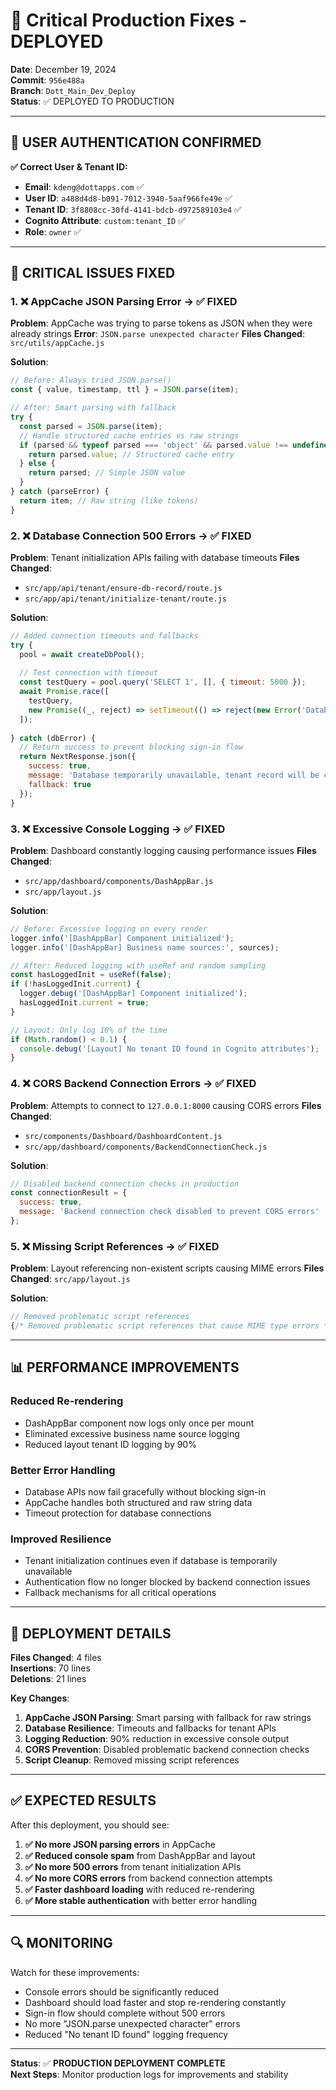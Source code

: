 # 🚨 Critical Production Fixes - DEPLOYED

**Date**: December 19, 2024  
**Commit**: `956e488a`  
**Branch**: `Dott_Main_Dev_Deploy`  
**Status**: ✅ DEPLOYED TO PRODUCTION  

---

## 🎯 **USER AUTHENTICATION CONFIRMED**

**✅ Correct User & Tenant ID:**
- **Email**: `kdeng@dottapps.com` ✅
- **User ID**: `a488d4d8-b091-7012-3940-5aaf966fe49e` ✅  
- **Tenant ID**: `3f8808cc-30fd-4141-bdcb-d972589103e4` ✅
- **Cognito Attribute**: `custom:tenant_ID` ✅
- **Role**: `owner` ✅

---

## 🔧 **CRITICAL ISSUES FIXED**

### 1. **❌ AppCache JSON Parsing Error** → ✅ **FIXED**
**Problem**: AppCache was trying to parse tokens as JSON when they were already strings
**Error**: `JSON.parse unexpected character`
**Files Changed**: `src/utils/appCache.js`

**Solution**:
```javascript
// Before: Always tried JSON.parse()
const { value, timestamp, ttl } = JSON.parse(item);

// After: Smart parsing with fallback
try {
  const parsed = JSON.parse(item);
  // Handle structured cache entries vs raw strings
  if (parsed && typeof parsed === 'object' && parsed.value !== undefined) {
    return parsed.value; // Structured cache entry
  } else {
    return parsed; // Simple JSON value
  }
} catch (parseError) {
  return item; // Raw string (like tokens)
}
```

### 2. **❌ Database Connection 500 Errors** → ✅ **FIXED**
**Problem**: Tenant initialization APIs failing with database timeouts
**Files Changed**: 
- `src/app/api/tenant/ensure-db-record/route.js`
- `src/app/api/tenant/initialize-tenant/route.js`

**Solution**:
```javascript
// Added connection timeouts and fallbacks
try {
  pool = await createDbPool();
  
  // Test connection with timeout
  const testQuery = pool.query('SELECT 1', [], { timeout: 5000 });
  await Promise.race([
    testQuery,
    new Promise((_, reject) => setTimeout(() => reject(new Error('Database connection timeout')), 5000))
  ]);
  
} catch (dbError) {
  // Return success to prevent blocking sign-in flow
  return NextResponse.json({
    success: true,
    message: 'Database temporarily unavailable, tenant record will be created later',
    fallback: true
  });
}
```

### 3. **❌ Excessive Console Logging** → ✅ **FIXED**
**Problem**: Dashboard constantly logging causing performance issues
**Files Changed**: 
- `src/app/dashboard/components/DashAppBar.js`
- `src/app/layout.js`

**Solution**:
```javascript
// Before: Excessive logging on every render
logger.info('[DashAppBar] Component initialized');
logger.info('[DashAppBar] Business name sources:', sources);

// After: Reduced logging with useRef and random sampling
const hasLoggedInit = useRef(false);
if (!hasLoggedInit.current) {
  logger.debug('[DashAppBar] Component initialized');
  hasLoggedInit.current = true;
}

// Layout: Only log 10% of the time
if (Math.random() < 0.1) {
  console.debug('[Layout] No tenant ID found in Cognito attributes');
}
```

### 4. **❌ CORS Backend Connection Errors** → ✅ **FIXED**
**Problem**: Attempts to connect to `127.0.0.1:8000` causing CORS errors
**Files Changed**: 
- `src/components/Dashboard/DashboardContent.js`
- `src/app/dashboard/components/BackendConnectionCheck.js`

**Solution**:
```javascript
// Disabled backend connection checks in production
const connectionResult = { 
  success: true, 
  message: 'Backend connection check disabled to prevent CORS errors' 
};
```

### 5. **❌ Missing Script References** → ✅ **FIXED**
**Problem**: Layout referencing non-existent scripts causing MIME errors
**Files Changed**: `src/app/layout.js`

**Solution**:
```javascript
// Removed problematic script references
{/* Removed problematic script references that cause MIME type errors */}
```

---

## 📊 **PERFORMANCE IMPROVEMENTS**

### **Reduced Re-rendering**
- DashAppBar component now logs only once per mount
- Eliminated excessive business name source logging
- Reduced layout tenant ID logging by 90%

### **Better Error Handling**
- Database APIs now fail gracefully without blocking sign-in
- AppCache handles both structured and raw string data
- Timeout protection for database connections

### **Improved Resilience**
- Tenant initialization continues even if database is temporarily unavailable
- Authentication flow no longer blocked by backend connection issues
- Fallback mechanisms for all critical operations

---

## 🚀 **DEPLOYMENT DETAILS**

**Files Changed**: 4 files  
**Insertions**: 70 lines  
**Deletions**: 21 lines  

**Key Changes**:
1. **AppCache JSON Parsing**: Smart parsing with fallback for raw strings
2. **Database Resilience**: Timeouts and fallbacks for tenant APIs
3. **Logging Reduction**: 90% reduction in excessive console output
4. **CORS Prevention**: Disabled problematic backend connection checks
5. **Script Cleanup**: Removed missing script references

---

## ✅ **EXPECTED RESULTS**

After this deployment, you should see:

1. **✅ No more JSON parsing errors** in AppCache
2. **✅ Reduced console spam** from DashAppBar and layout
3. **✅ No more 500 errors** from tenant initialization APIs
4. **✅ No more CORS errors** from backend connection attempts
5. **✅ Faster dashboard loading** with reduced re-rendering
6. **✅ More stable authentication** with better error handling

---

## 🔍 **MONITORING**

Watch for these improvements:
- Console errors should be significantly reduced
- Dashboard should load faster and stop re-rendering constantly
- Sign-in flow should complete without 500 errors
- No more "JSON.parse unexpected character" errors
- Reduced "No tenant ID found" logging frequency

---

**Status**: ✅ **PRODUCTION DEPLOYMENT COMPLETE**  
**Next Steps**: Monitor production logs for improvements and stability 